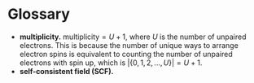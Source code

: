 # Glossary

- **multiplicity.** $`\text{multiplicity} = U + 1`$, where $`U`$ is the number of unpaired electrons. This is because the number of unique ways to arrange electron spins is equivalent to counting the number of unpaired electrons with spin up, which is $`|\{0, 1, 2, ..., U\}| = U + 1`$.
- **self-consistent field (SCF).**
